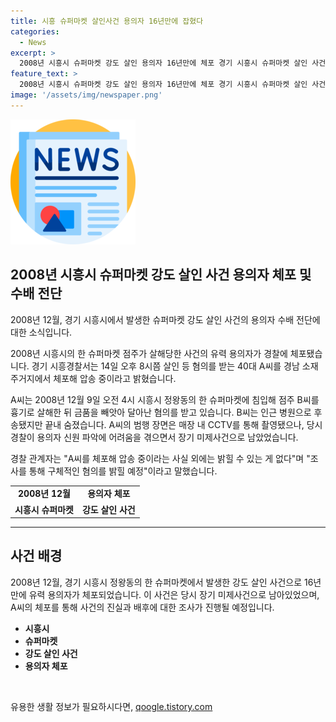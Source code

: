 ```yaml
---
title: 시흥 슈퍼마켓 살인사건 용의자 16년만에 잡혔다
categories:
  - News
excerpt: >
  2008년 시흥시 슈퍼마켓 강도 살인 용의자 16년만에 체포 경기 시흥시 슈퍼마켓 살인 사건 용의자인 A씨가 경남에서 체포됐다. 2008년 12월 슈퍼마켓 점주를 흉기로 살해한 혐의를 받으며 16년을 도피한 A씨. CCTV 영상으로 당시의 범행이 확인돼도 신원 파악에 어려움을 겪었던 이 사건이 용의자 체포로 마무리되고 있다. 혐의에 대한 구체적인 조사가 예정되어 있다.
feature_text: >
  2008년 시흥시 슈퍼마켓 강도 살인 용의자 16년만에 체포 경기 시흥시 슈퍼마켓 살인 사건 용의자인 A씨가 경남에서 체포됐다. 2008년 12월 슈퍼마켓 점주를 흉기로 살해한 혐의를 받으며 16년을 도피한 A씨. CCTV 영상으로 당시의 범행이 확인돼도 신원 파악에 어려움을 겪었던 이 사건이 용의자 체포로 마무리되고 있다. 혐의에 대한 구체적인 조사가 예정되어 있다.
image: '/assets/img/newspaper.png'
---
```


<p><img src="/assets/img/newspaper.png" alt="kimp 속보" /></p>

<h2 data-ke-size="size26">2008년 시흥시 슈퍼마켓 강도 살인 사건 용의자 체포 및 수배 전단</h2>

<p>2008년 12월, 경기 시흥시에서 발생한 슈퍼마켓 강도 살인 사건의 용의자 수배 전단에 대한 소식입니다.</p>

<p data-ke-size="size16">2008년 시흥시의 한 슈퍼마켓 점주가 살해당한 사건의 유력 용의자가 경찰에 체포됐습니다. 경기 시흥경찰서는 14일 오후 8시쯤 살인 등 혐의를 받는 40대 A씨를 경남 소재 주거지에서 체포해 압송 중이라고 밝혔습니다.</p>

<p data-ke-size="size16">A씨는 2008년 12월 9일 오전 4시 시흥시 정왕동의 한 슈퍼마켓에 침입해 점주 B씨를 흉기로 살해한 뒤 금품을 빼앗아 달아난 혐의를 받고 있습니다. B씨는 인근 병원으로 후송됐지만 끝내 숨졌습니다. A씨의 범행 장면은 매장 내 CCTV를 통해 촬영됐으나, 당시 경찰이 용의자 신원 파악에 어려움을 겪으면서 장기 미제사건으로 남았었습니다.</p>

<p data-ke-size="size16">경찰 관계자는 "A씨를 체포해 압송 중이라는 사실 외에는 밝힐 수 있는 게 없다"며 "조사를 통해 구체적인 혐의를 밝힐 예정"이라고 말했습니다.</p>

<table>
  <tbody>
    <tr>
      <td style="text-align: center; height: 17px;"><b>2008년 12월</b></td>
      <td style="text-align: center; height: 17px;"><b>용의자 체포</b></td>
    </tr>
    <tr>
      <td style="text-align: center; height: 17px;"><b>시흥시 슈퍼마켓</b></td>
      <td style="text-align: center; height: 17px;"><b>강도 살인 사건</b></td>
    </tr>
  </tbody>
</table>

<hr>

<h2 data-ke-size="size26">사건 배경</h2>

<p data-ke-size="size16">2008년 12월, 경기 시흥시 정왕동의 한 슈퍼마켓에서 발생한 강도 살인 사건으로 16년 만에 유력 용의자가 체포되었습니다. 이 사건은 당시 장기 미제사건으로 남아있었으며, A씨의 체포를 통해 사건의 진실과 배후에 대한 조사가 진행될 예정입니다.</p>

<ul>
  <li><b>시흥시</b></li>
  <li><b>슈퍼마켓</b></li>
  <li><b>강도 살인 사건</b></li>
  <li><b>용의자 체포</b></li>
</ul>

<p data-ke-size="size16">&nbsp;</p>
유용한 생활 정보가 필요하시다면, <a href="https://qoogle.tistory.com" rel="dofollow">qoogle.tistory.com</a>


